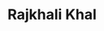 ---
title: "Rajkhali Khal"
title_bn: "রাজখালি খাল"
description: "It is situated in Chakariya in Cox’s Bazar and crossed Volakhal, Bajarpara, Ajgor Ali Bazar, Doshergona, Jalakathi, Ailarpara, Noyakhal and endind at Naptakhali."
---